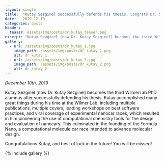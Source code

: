 ```yaml
---
layout: single
title:  "Kutay Sezginel successfully defends his thesis. Congrats Dr. Sezginel!"
date:   2019-12-10
categories: posts
header:
  teaser: assets/img/posts/dr_kutay_teaser.png
excerpt: "Kutay Sezginel (now Dr. Kutay Sezginel) becomes the third WilmerLab PhD alumnus after successfully defending his thesis."
gallery:
  - url: /assets/img/posts/dr_kutay_1.jpg
    image_path: /assets/img/posts/dr_kutay_1.png
    alt: dr_kutay_1
  - url: /assets/img/posts/dr_kutay_2.jpg
    image_path: /assets/img/posts/dr_kutay_2.png
    alt: dr_kutay_2
---
```

*December 10th, 2019*

Kutay Sezginel (now Dr. Kutay Sezginel) becomes the third WilmerLab PhD alumnus after successfully defending his thesis. Kutay accomplished many great things
during his time at the Wilmer Lab, including multiple publications, multiple covers, leading workshops on best software practices, and viral coverage of
experimental nanocar races, which resulted in him pioneering the use of computational chemistry tools for the design and evaluation of nanocars.
This culminated in the founding of the Formula Nano, a computational molecule car race intended to advance molecular design.

Congratulations Kutay, and best of luck in the future! You will be missed!

{% include gallery %}
